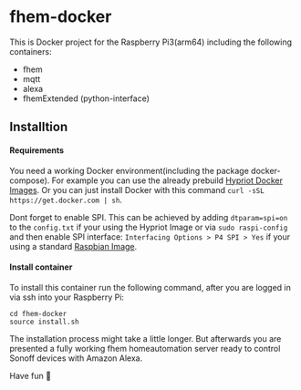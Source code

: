 # fhem-docker
This is Docker project for the Raspberry Pi3(arm64) including the following containers:
 - fhem
 - mqtt
 - alexa 
 - fhemExtended (python-interface)

## Installtion
#### Requirements
You need a working Docker environment(including the package docker-compose). For example you can use the already prebuild [Hypriot Docker Images](https://blog.hypriot.com/downloads/). 
Or you can just install Docker with this command `curl -sSL https://get.docker.com | sh`.

Dont forget to enable SPI. This can be achieved by adding `dtparam=spi=on` to the `config.txt` if your using the Hypriot Image or via `sudo raspi-config` and then enable SPI interface: `Interfacing Options > P4 SPI > Yes` if your using a standard [Raspbian Image](https://www.raspberrypi.org/downloads/raspbian/).

#### Install container
To install this container run the following command, after you are logged in via ssh into your Raspberry Pi:
```
cd fhem-docker
source install.sh
```
The installation process might take a little longer. But afterwards you are presented a fully working fhem homeautomation server ready to control Sonoff devices with Amazon Alexa.

Have fun 🙂
